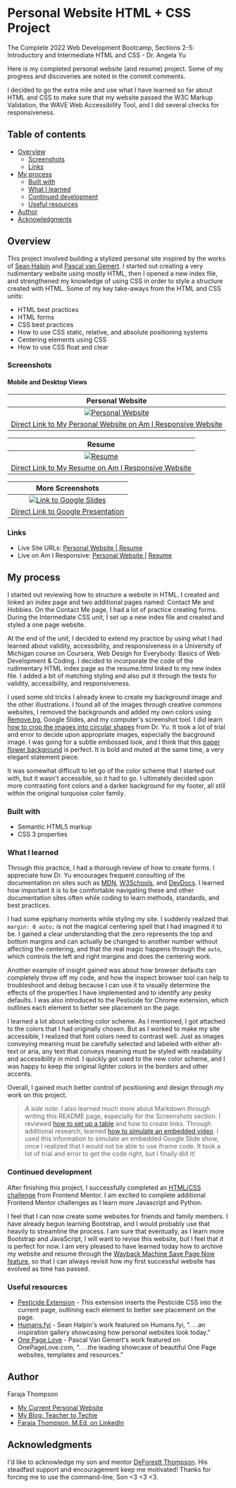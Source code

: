 # Personal Website HTML + CSS Project

The Complete 2022 Web Development Bootcamp, Sections 2-5: Introductory and Intermediate HTML and CSS - Dr. Angela Yu

Here is my completed personal website (and resume) project.  Some of my progress and discoveries are noted in the commit comments.

I decided to go the extra mile and use what I have learned so far about HTML and CSS to make sure that my website passed the W3C Markup Validation, the WAVE Web Accessibility Tool, and I did several checks for responsiveness.

## Table of contents

- [Overview](#overview)
  - [Screenshots](#screenshots)
  - [Links](#links)
- [My process](#my-process)
  - [Built with](#built-with)
  - [What I learned](#what-i-learned)
  - [Continued development](#continued-development)
  - [Useful resources](#useful-resources)
- [Author](#author)
- [Acknowledgments](#acknowledgments) 

## Overview

This project involved building a stylized personal site inspired by the works of [Sean Halpin](https://web.archive.org/web/20180819202235js_/http://seanhalpin.io/) and [Pascal van Gemert](http://www.pascalvangemert.nl/#/experiences).  I started out creating a very rudimentary website using mostly HTML, then I opened a new index file, and strengthened my knowledge of using CSS in order to style a structure created with HTML.  Some of my key take-aways from the HTML and CSS units:
- HTML best practices
- HTML forms
- CSS best practices
- How to use CSS static, relative, and absolute positioning systems
- Centering elements using CSS
- How to use CSS float and clear

### Screenshots
#### Mobile and Desktop Views

| <b>Personal Website</b> | 
|:--:|
| [![Personal Website](personal-website.png)](https://ui.dev/amiresponsive?url=https://web.archive.org/web/20220508014514/https://faraja17.github.io/my-website/) |
| [Direct Link to My Personal Website on Am I Responsive Website](https://ui.dev/amiresponsive?url=https://web.archive.org/web/20220508014514/https://faraja17.github.io/my-website/)|

| <b>Resume</b> | 
|:--:|
| [![Resume](resume.png)](https://ui.dev/amiresponsive?url=https://web.archive.org/web/20220508014819/https://faraja17.github.io/my-website/resume.html) |
| [Direct Link to My Resume on Am I Responsive Website](https://ui.dev/amiresponsive?url=https://web.archive.org/web/20220508014819/https://faraja17.github.io/my-website/resume.html)|

| <b>More Screenshots</b> | 
|:--:|
| [![Link to Google Slides](link-to-slides.png)](https://docs.google.com/presentation/d/e/2PACX-1vROkxVyUGrL-H86BwdRjp2-pR0OU4mqIA1PmLdf0vh8ypV4msyidQBM9mZgJLeFc7AsDSrrOJjhP8Oe/pub?start=false&loop=false&delayms=3000&slide=id.g1270c083a6c_0_146) |
| [Direct Link to Google Presentation](https://docs.google.com/presentation/d/e/2PACX-1vROkxVyUGrL-H86BwdRjp2-pR0OU4mqIA1PmLdf0vh8ypV4msyidQBM9mZgJLeFc7AsDSrrOJjhP8Oe/pub?start=false&loop=false&delayms=3000&slide=id.g1270c083a6c_0_146)|

### Links

- Live Site URLs: [Personal Website | ](https://web.archive.org/web/20220508014514/https://faraja17.github.io/my-website/)
                  [Resume](https://web.archive.org/web/20220508014819/https://faraja17.github.io/my-website/resume.html)
- Live on Am I Responsive: [Personal Website |](https://ui.dev/amiresponsive?url=https://web.archive.org/web/20220508014514/https://faraja17.github.io/my-website/)
                           [Resume](https://ui.dev/amiresponsive?url=https://web.archive.org/web/20220508014819/https://faraja17.github.io/my-website/resume.html)

## My process

I started out reviewing how to structure a website in HTML.  I created and linked an index page and two additional pages named: Contact Me and Hobbies.  On the Contact Me page, I had a lot of practice creating forms.  During the Intermediate CSS unit, I set up a new index file and created and styled a one page website.  

At the end of the unit, I decided to extend my practice by using what I had learned about validity, accessibility, and responsiveness in a University of Michigan course on Coursera, Web Design for Everybody: Basics of Web Development & Coding.  I decided to incorporate the code of the rudimentary HTML index page as the resume.html linked to my new index file.  I added a bit of matching styling and also put it through the tests for validity, accessibility, and responsiveness.

I used some old tricks I already knew to create my background image and the other illustrations.  I found all of the images through creative commons websites, I removed the backgrounds and added my own colors using [Remove.bg](https://remove.bg), Google Slides, and my computer's screenshot tool.  I did learn [how to crop the images into circular shapes](https://crop-circle.imageonline.co/) from Dr. Yu. It took a lot of trial and error to decide upon appropriate images, especially the bacground image.  I was going for a subtle embossed look, and I think that this [paper flower background](https://pixabay.com/illustrations/paper-flower-background-white-4794429/) is perfect.  It is bold and muted at the same time, a very elegant statement piece.  

It was somewhat difficult to let go of the color scheme that I started out with, but it wasn't accessible, so it had to go.  I ultimately decided upon more contrasting font colors and a darker background for my footer, all still within the original turquoise color family.


### Built with

- Semantic HTML5 markup
- CSS 3 properties

### What I learned

Through this practice, I had a thorough review of how to create forms.  I appreciate how Dr. Yu encourages frequent consulting of the documentation on sites such as [MDN](https://developer.mozilla.org/en-US/),  [W3Schools](https://www.w3schools.com/), and [DevDocs](https://devdocs.io/).  I learned how important it is to be comfortable navigating these and other documentation sites often while coding to learn methods, standards, and best practices.

I had some epiphany moments while styling my site.  I suddenly realized that `margin: 0 auto;` is not the magical centering spell that I had imagined it to be.  I gained a clear understanding that the zero represents the top and bottom margins and can actually be changed to another number without affecting the centering, and that the real magic happens through the `auto`, which controls the left and right margins and does the centering work.  

Another example of insight gained was about how browser defaults can completely throw off my code, and how the inspect browser tool can help to troubleshoot and debug because I can use it to visually determine the effects of the properties I have implemented and to identify any pesky defaults.  I was also introduced to the Pesticide for Chrome extension, which outlines each element to better see placement on the page.

I learned a lot about selecting color scheme.  As I mentioned, I got attached to the colors that I had originally chosen.  But as I worked to make my site accessible, I realized that font colors need to contrast well.  Just as images conveying meaning must be carefully selected and labeled with either alt-text or aria, any text that conveys meaning must be styled with readability and accessibility in mind.  I quickly got used to the new color scheme, and I was happy to keep the original lighter colors in the borders and other accents.

Overall, I gained much better control of positioning and design through my work on this project.

>*A side note:* I also learned much more about Markdown through writing this README page, especially for the Screenshots section.  I reviewed [how to set up a table](https://towardsdev.com/3-ways-to-add-a-caption-to-an-image-using-markdown-f2ca30562be6) and how to create links.  Through additional research, learned [how to simulate an embedded video](https://github.com/martinsolent/video-iframe).  I used this information to simulate an embedded Google Slide show, once I realized that I would not be able to use iframe code. It took a lot of trial and error to get the code right, but I finally did it!


### Continued development

After finishing this project, I successfully completed an [HTML/CSS challenge](https://github.com/Faraja17/qr-challenge) from Frontend Mentor.  I am excited to complete additional Frontend Mentor challenges as I learn more Javascript and Python.

I feel that I can now create some websites for friends and family members.  I have already begun learning Bootstrap, and I would probably use that heavily to streamline the process.  I am sure that eventually, as I learn more Bootstrap and JavaScript, I will want to revise this website, but I feel that it is perfect for now.  I am very pleased to have learned today how to archive my website and resume through the [Wayback Machine Save Page Now feature](https://web.archive.org/), so that I can always revisit how my first successful website has evolved as time has passed.

### Useful resources

- [Pesticide Extension](https://chrome.google.com/webstore/detail/pesticide-for-chrome/bakpbgckdnepkmkeaiomhmfcnejndkbi/related) - This extension inserts the Pesticide CSS into the current page, outlining each element to better see placement on the page.
- [Humans.fyi](https://humans.fyi/u/seanhalpin.io) - Sean Halpin's work featured on Humans.fyi, ". . .an inspiration gallery showcasing how personal websites look today."
- [One Page Love](https://onepagelove.com/pascal-van-gemert) - Pascal Van Gemert's work featured on OnePageLove.com, ". . .the leading showcase of beautiful One Page websites, templates and resources."

## Author

Faraja Thompson
- [My Current Personal Website](https://faraja17.github.io/my-website/)
- [My Blog: Teacher to Techie](https://faraja17.github.io/)
- [Faraja Thompson, M.Ed. on LinkedIn](https://www.linkedin.com/in/faraja-thompson-m-ed-70885b8/)

## Acknowledgments

I'd like to acknowledge my son and mentor [DeForestt Thompson](https://github.com/DeForestt).  His steadfast support and encouragement keep me motivated!  Thanks for forcing me to use the command-line, Son <3 <3 <3.
